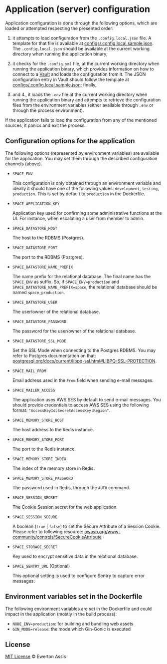 # Application (server) configuration

Application configuration is done through the following options, which are loaded or
attempted respecting the presented order:

1. it attempts to load configuration from the `.config.local.json` file. A template
for that file is available at [configs/.config.local.sample.json](/configs/.config.local.sample.json).
The `.config.local.json` should be available at the current working directory when running
the application binary;

2. it checks for the `.config.yml` file, at the current working directory when running
the application binary, which provides information on how to connect to a
[Vault](https://www.vaultproject.io/) and loads the configuration from it. The JSON
configuration entry in Vault should follow the template at
[configs/.config.local.sample.json](/configs/.config.local.sample.json); finally,

3. and 4., it loads the `.env` file at the current working directory when running the
application binary and attempts to retrieve the configuration files from the environment
variables (either available through `.env` or through the process environment).

If the application fails to load the configuration from any of the mentioned sources, it
panics and exit the process.

## Configuration options for the application

The following options (represented by environment variables) are available for the application.
You may set them through the described configuration channels (above).

- `SPACE_ENV`

  This configuration is only obtained through an environment variable and ideally it should
  have one of the following values: `development`, `testing`, `production`. This is set by
  default to `production` in the Dockerfile.

- `SPACE_APPLICATION_KEY`

  Application key used for confirming some administrative functions at the UI. For instance,
  when escalating a user from member to admin.

- `SPACE_DATASTORE_HOST`

  The host to the RDBMS (Postgres).

- `SPACE_DATASTORE_PORT`

  The port to the RDBMS (Postgres).

- `SPACE_DATASTORE_NAME_PREFIX`

  The name prefix for the relational database. The final name has the `SPACE_ENV` as suffix.
  So, if `SPACE_ENV=production` and `SPACE_DATASTORE_NAME_PREFIX=space`, the relational
  database should be named `space_production`.

- `SPACE_DATASTORE_USER`

  The user/owner of the relational database.

- `SPACE_DATASTORE_PASSWORD`

  The password for the user/owner of the relational database.

- `SPACE_DATASTORE_SSL_MODE`

  Set the SSL Mode when connecting to the Postgres RDBMS. You may refer to Postgres documentation
  on that: [postgresql.org/docs/current/libpq-ssl.html#LIBPQ-SSL-PROTECTION](https://www.postgresql.org/docs/current/libpq-ssl.html#LIBPQ-SSL-PROTECTION).

- `SPACE_MAIL_FROM`

  Email address used in the `From` field when sending e-mail messages.

- `SPACE_MAILER_ACCESS`

  The application uses AWS SES by default to send e-mail messages. You should provide credentials
  to access AWS SES using the following format: `"AccessKeyId:SecretAccessKey:Region"`.

- `SPACE_MEMORY_STORE_HOST`

  The host address to the Redis instance.

- `SPACE_MEMORY_STORE_PORT`

  The port to the Redis instance.

- `SPACE_MEMORY_STORE_INDEX`

  The index of the memory store in Redis.

- `SPACE_MEMORY_STORE_PASSWORD`

  The password used in Redis, through the `AUTH` command.

- `SPACE_SESSION_SECRET`

  The Cookie Session secret for the web application.

- `SPACE_SESSION_SECURE`

  A boolean (`true` | `false`) to set the Secure Attribute of a Session Cookie. Please refer to following resource:
  [owasp.org/www-community/controls/SecureCookieAttribute](https://owasp.org/www-community/controls/SecureCookieAttribute)

- `SPACE_STORAGE_SECRET`

  Key used to encrypt sensitive data in the relational database.

- `SPACE_SENTRY_URL` (Optional)

  This optional setting is used to configure Sentry to capture error messages.

## Environment variables set in the Dockerfile

The following environment variables are set in the Dockerfile and could impact in the
application (mostly in the build process):

- `NODE_ENV=production`: for building and bundling web assets
- `GIN_MODE=release`: the mode which Gin-Gonic is executed

## License

[MIT License](http://earaujoassis.mit-license.org/) &copy; Ewerton Assis
